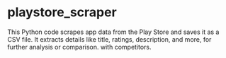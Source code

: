 # playstore_scraper
This Python code scrapes app data from the Play Store and saves it as a CSV file. It extracts details like title, ratings, description, and more, for further analysis or comparison. with competitors.
